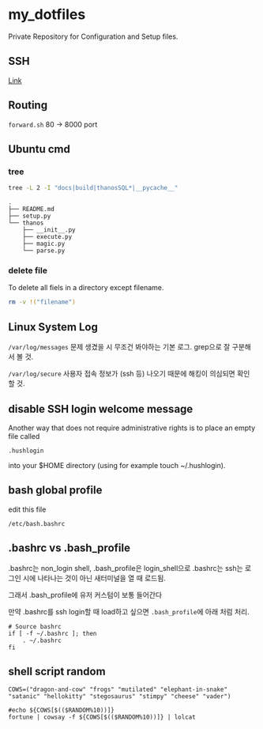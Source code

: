 # my_dotfiles

Private Repository for Configuration and Setup files.

## SSH

[Link](https://github.com/lazyduo/my_dotfiles/tree/main/.ssh)

## Routing

`forward.sh` 80 -> 8000 port


## Ubuntu cmd

### tree
```bash
tree -L 2 -I "docs|build|thanosSQL*|__pycache__"
```

```
.
├── README.md
├── setup.py
└── thanos
    ├── __init__.py
    ├── execute.py
    ├── magic.py
    └── parse.py
```

### delete file
To delete all fiels in a directory except filename.
```bash
rm -v !("filename")
```

## Linux System Log

`/var/log/messages` 문제 생겼을 시 무조건 봐야하는 기본 로그. grep으로 잘 구분해서 볼 것.

`/var/log/secure` 사용자 접속 정보가 (ssh 등) 나오기 때문에 해킹이 의심되면 확인 할 것.


## disable SSH login welcome message

Another way that does not require administrative rights is to place an empty file called

`.hushlogin`

into your $HOME directory (using for example touch ~/.hushlogin).

## bash global profile

edit this file

`/etc/bash.bashrc`

## .bashrc vs .bash_profile

.bashrc는 non_login shell, .bash_profile은 login_shell으로 .bashrc는 ssh는 로그인 시에 나타나는 것이 아닌 새터미널을 열 때 로드됨.

그래서 .bash_profile에 유저 커스텀이 보통 들어간다

만약 .bashrc를 ssh login할 때 load하고 싶으면 `.bash_profile`에 아래 처럼 처리.

```
# Source bashrc
if [ -f ~/.bashrc ]; then
    . ~/.bashrc
fi
```

## shell script random

```
COWS=("dragon-and-cow" "frogs" "mutilated" "elephant-in-snake" "satanic" "hellokitty" "stegosaurus" "stimpy" "cheese" "vader")

#echo ${COWS[$(($RANDOM%10))]}
fortune | cowsay -f ${COWS[$(($RANDOM%10))]} | lolcat
```
